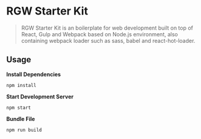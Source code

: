 # RGW Starter Kit

> RGW Starter Kit is an boilerplate for web development built on top of React, Gulp and Webpack based on Node.js environment, also containing webpack loader such as sass, babel and react-hot-loader.


## Usage

**Install Dependencies**

```
npm install
```

**Start Development Server**

```
npm start
```

**Bundle File**

```
npm run build
```
